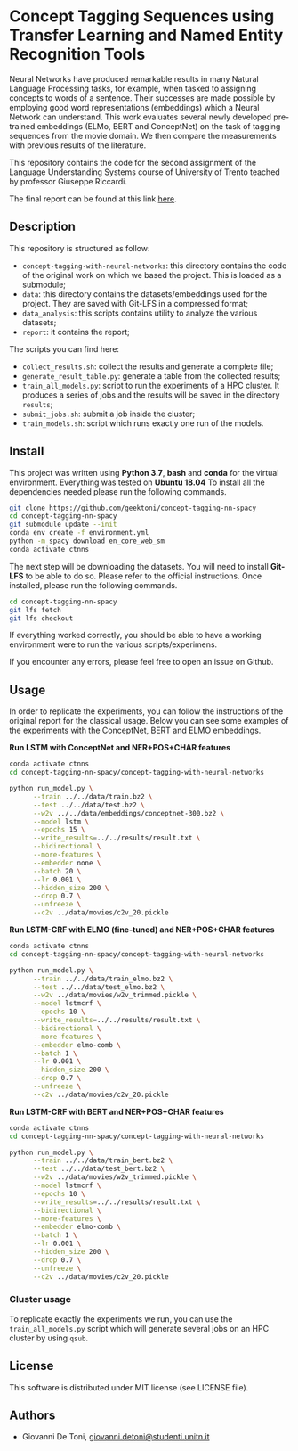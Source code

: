# Concept Tagging Sequences using Transfer Learning and Named Entity Recognition Tools

Neural Networks have produced remarkable results in many Natural Language Processing tasks, for example, when tasked 
to assigning concepts to words of a sentence. 
Their successes are made possible by employing good word representations (embeddings) which a Neural Network can understand. 
This work evaluates several newly developed pre-trained embeddings (ELMo, BERT and ConceptNet) on the task of tagging sequences from the movie domain. We then compare the measurements with previous results of the literature.

This repository contains the code for the second assignment of the Language Understanding Systems
course of University of Trento teached by professor Giuseppe Riccardi.

The final report can be found at this link [here](report/giovanni_de_toni_197814.pdf).

## Description

This repository is structured as follow:
* `concept-tagging-with-neural-networks`: this directory contains the code of the original work
on which we based the project. This is loaded as a submodule;
* `data`: this directory contains the datasets/embeddings used for the project. They are saved with
Git-LFS in a compressed format;
* `data_analysis`: this scripts contains utility to analyze the various datasets;
* `report`: it contains the report;

The scripts you can find here:
* `collect_results.sh`: collect the results and generate a complete file;
* `generate_result_table.py`: generate a table from the collected results;
* `train_all_models.py`: script to run the experiments of a HPC cluster. It produces
a series of jobs and the results will be saved in the directory `results`;
* `submit_jobs.sh`: submit a job inside the cluster;
* `train_models.sh`: script which runs exactly one run of the models.

## Install

This project was written using **Python 3.7**, **bash** and **conda** for
the virtual environment. Everything was tested on **Ubuntu 18.04** To install all the dependencies needed please run the
following commands.

```bash
git clone https://github.com/geektoni/concept-tagging-nn-spacy
cd concept-tagging-nn-spacy
git submodule update --init
conda env create -f environment.yml
python -m spacy download en_core_web_sm
conda activate ctnns
```
The next step will be downloading the datasets. You will need to install
**Git-LFS** to be able to do so. Please refer to the official instructions. Once installed,
please run the following commands.
```bash
cd concept-tagging-nn-spacy
git lfs fetch
git lfs checkout
```
If everything worked correctly, you should be able to have a working environment
were to run the various scripts/experimens.

If you encounter any errors, please feel free to open an issue on Github.

## Usage

In order to replicate the experiments, you can follow the instructions of the original
report for the classical usage. Below you can see some examples of the experiments
with the ConceptNet, BERT and ELMO embeddings.

**Run LSTM with ConceptNet and NER+POS+CHAR features**
```bash
conda activate ctnns
cd concept-tagging-nn-spacy/concept-tagging-with-neural-networks

python run_model.py \
      --train ../../data/train.bz2 \
      --test ../../data/test.bz2 \
      --w2v ../../data/embeddings/conceptnet-300.bz2 \
      --model lstm \
      --epochs 15 \
      --write_results=../../results/result.txt \
      --bidirectional \
      --more-features \
      --embedder none \
      --batch 20 \
      --lr 0.001 \
      --hidden_size 200 \
      --drop 0.7 \
      --unfreeze \
      --c2v ../data/movies/c2v_20.pickle
```

**Run LSTM-CRF with ELMO (fine-tuned) and NER+POS+CHAR features**
```bash
conda activate ctnns
cd concept-tagging-nn-spacy/concept-tagging-with-neural-networks

python run_model.py \
      --train ../../data/train_elmo.bz2 \
      --test ../../data/test_elmo.bz2 \
      --w2v ../data/movies/w2v_trimmed.pickle \
      --model lstmcrf \
      --epochs 10 \
      --write_results=../../results/result.txt \
      --bidirectional \
      --more-features \
      --embedder elmo-comb \
      --batch 1 \
      --lr 0.001 \
      --hidden_size 200 \
      --drop 0.7 \
      --unfreeze \
      --c2v ../data/movies/c2v_20.pickle
```

**Run LSTM-CRF with BERT and NER+POS+CHAR features**
```bash
conda activate ctnns
cd concept-tagging-nn-spacy/concept-tagging-with-neural-networks

python run_model.py \
      --train ../../data/train_bert.bz2 \
      --test ../../data/test_bert.bz2 \
      --w2v ../data/movies/w2v_trimmed.pickle \
      --model lstmcrf \
      --epochs 10 \
      --write_results=../../results/result.txt \
      --bidirectional \
      --more-features \
      --embedder elmo-comb \
      --batch 1 \
      --lr 0.001 \
      --hidden_size 200 \
      --drop 0.7 \
      --unfreeze \
      --c2v ../data/movies/c2v_20.pickle
```

### Cluster usage
To replicate exactly the experiments we run, you can use the `train_all_models.py` script which
will generate several jobs on an HPC cluster by using `qsub`. 

## License

This software is distributed under MIT license (see LICENSE file).

## Authors

- Giovanni De Toni, [giovanni.detoni@studenti.unitn.it](mailto:giovanni.detoni@studenti.unitn.it)